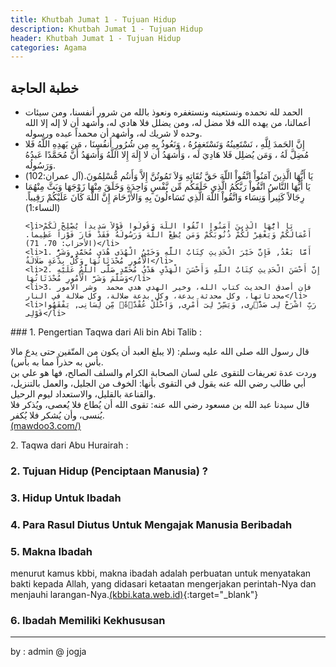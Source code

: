 ```yaml
---
title: Khutbah Jumat 1 - Tujuan Hidup 
description: Khutbah Jumat 1 - Tujuan Hidup
header: Khutbah Jumat 1 - Tujuan Hidup
categories: Agama
---
```


<div class="rr">
<h2>
خطبة الحاجة
</h2>
</div>
<div class="arx">
<ul>
	<li>الحمد لله نحمده ونستعينه ونستغفره ونعوذ بالله من شرور أنفسنا، ومن سيئات أعمالنا، من يهده الله فلا مضل له، ومن يضلل فلا هادي له، وأشهد أن لا إله إلا الله وحده لا شريك له، وأشهد أن محمداً عبده ورسوله. </li>
	<li>إِنَّ الحَمدَ لِلَّهِ ، نَسْتَعِينُهُ وَنَسْتَغفِرُهُ ، وَنَعُوذُ بِهِ مِن شُرُورِ أَنفُسِنَا ، مَن يَهدِهِ اللَّهُ فَلا مُضِلَّ لَهُ ، وَمَن يُضلِل فَلا هَادِيَ لَه ، وَأَشهَدُ أَن لا إِلَهَ إِلا اللَّهُ وَأَشهَدُ أَنَّ مُحَمَّدًا عَبدُهُ وَرَسُولُه.</li>
	<li>يَا أَيُّهَا الَّذِينَ آمَنُواْ اتَّقُواْ اللّهَ حَقَّ تُقَاتِهِ وَلاَ تَمُوتُنَّ إِلاَّ وَأَنتُم مُّسْلِمُونَ.(آل عمران:102)</li>
	<li>يَا أَيُّهَا النَّاسُ اتَّقُواْ رَبَّكُمُ الَّذِي خَلَقَكُم مِّن نَّفْسٍ وَاحِدَةٍ وَخَلَقَ مِنْهَا زَوْجَهَا وَبَثَّ مِنْهُمَا رِجَالاً كَثِيراً وَنِسَاء وَاتَّقُواْ اللّهَ الَّذِي تَسَاءلُونَ بِهِ وَالأَرْحَامَ إِنَّ اللّهَ كَانَ عَلَيْكُمْ رَقِيباً.(النساء:1)</li>
	
	<li>يَا أَيُّهَا الَّذِينَ آمَنُوا اتَّقُوا اللَّهَ وَقُولُوا قَوْلاً سَدِيداً يُصْلِحْ لَكُمْ أَعْمَالَكُمْ وَيَغْفِرْ لَكُمْ ذُنُوبَكُمْ وَمَن يُطِعْ اللَّهَ وَرَسُولَهُ فَقَدْ فَازَ فَوْزاً عَظِيماً.(الأحزاب: 70، 71)</li>
	<li>1. أَمَّا بَعْدُ, فَإِنَّ خَيْرَ الْحَدِيثِ كِتَابُ اللَّهِ وَخَيْرُ الْهُدَى هُدَى مُحَمَّدٍ وَشَرُّ الْأُمُورِ مُحْدَثَاتُهَا وَكُلُّ بِدْعَةٍ ضَلَالَةٌ</li>
	<li>2. إِنَّ أَحْسَنَ الْحَدِيثِ كِتَابُ اللَّهِ وَأَحْسَنَ الْهَدْيِ هَدْيُ مُحَمَّدٍ صَلَّى اللَّهُ عَلَيْهِ وَسَلَّمَ وَشَرَّ الْأُمُورِ مُحْدَثَاتُهَا</li>
	<li>3. فإن أصدق الحديث كتاب الله، وخير الهدي هدي محمد ‮ ‬وشر‮ ‬الأمور‮ ‬محدثاتها،‮ ‬وكل‮ ‬محدثة‮ ‬بدعة،‮ ‬وكل‮ ‬بدعة‮ ‬ضلالة،‮ ‬وكل‮ ‬ضلالة‮ ‬في‮ ‬النار</li>
	<li>رَبِّ اشْرَحْ لِى صَدًْۭرِى, وَيَسِّرْ لِىٓ أَمْرِى, وَاحْلُلْ عُقْدًَۭةًۭ مِّن لِّسَانِى, يَفْقَهُوا قَوْلِى</li>
</ul>




</div>
### 1. Pengertian Taqwa dari Ali bin Abi Talib :
<div class="ar">

قال رسول الله صلى الله عليه وسلم: (لا يبلغ العبد أن يكون من المتّقين حتى يدع مالا بأس به حذراً مما به بأس).<br />
وردت عدة تعريفات للتقوى على لسان الصحابة الكرام والسلف الصالح، فها هو علي بن أبي طالب رضي الله عنه يقول في التقوى بأنها: الخوف من الجليل، والعمل بالتنزيل، والقناعة بالقليل، والاستعداد ليوم الرحيل. <br />
قال سيدنا عبد الله بن مسعود رضي الله عنه: تقوى الله أن يُطاع فلا يُعصى، ويُذكر فلا يُنسى، وأن يُشكر فلا يُكفر.
<br />
<a href="https://mawdoo3.com/%D8%AA%D8%B9%D8%B1%D9%8A%D9%81_%D8%A7%D9%84%D8%AA%D9%82%D9%88%D9%89" class="ll" target="_blank">(mawdoo3.com/)</a>
</div>
	2. Taqwa dari Abu Hurairah : 

### 2. Tujuan Hidup (Penciptaan Manusia) ?

### 3. Hidup Untuk Ibadah

### 4. Para Rasul Diutus Untuk Mengajak Manusia Beribadah

### 5. Makna Ibadah
menurut kamus kbbi, makna ibadah adalah perbuatan untuk menyatakan bakti kepada Allah, yang didasari ketaatan mengerjakan perintah-Nya dan menjauhi larangan-Nya.[(kbbi.kata.web.id)](https://kbbi.kata.web.id/?s=ibadah){:target="_blank"}


### 6. Ibadah Memiliki Kekhususan



----
by : admin @ jogja


<!--

- [](){:target="_blank"}
- [](){:target="_blank"}
- [](){:target="_blank"}
- [](){:target="_blank"}

<a href="" target="_blank" class="ll"> </a>
<a href="" target="_blank" class="ll"> </a>

<div class="ar">
<ul>
<li></li>
<li></li>
<li></li>
</ul>
</div>
-->



